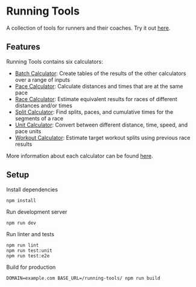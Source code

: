 # Running Tools
A collection of tools for runners and their coaches.
Try it out [here](https://apps.ashermorgan.net/running-tools/).

## Features
Running Tools contains six calculators:

- [Batch Calculator](https://apps.ashermorgan.net/running-tools/#/calculate/batch):
  Create tables of the results of the other calculators over a range of inputs
- [Pace Calculator](https://apps.ashermorgan.net/running-tools/#/calculate/paces):
  Calculate distances and times that are at the same pace
- [Race Calculator](https://apps.ashermorgan.net/running-tools/#/calculate/races):
  Estimate equivalent results for races of different distances and/or times
- [Split Calculator](https://apps.ashermorgan.net/running-tools/#/calculate/splits):
  Find splits, paces, and cumulative times for the segments of a race
- [Unit Calculator](https://apps.ashermorgan.net/running-tools/#/calculate/units):
  Convert between different distance, time, speed, and pace units
- [Workout Calculator](https://apps.ashermorgan.net/running-tools/#/calculate/workouts):
  Estimate target workout splits using previous race results

More information about each calculator can be found
[here](https://apps.ashermorgan.net/running-tools/#/about).

## Setup
Install dependencies

```
npm install
```

Run development server

```
npm run dev
```

Run linter and tests

```
npm run lint
npm run test:unit
npm run test:e2e
```

Build for production

```
DOMAIN=example.com BASE_URL=/running-tools/ npm run build
```
